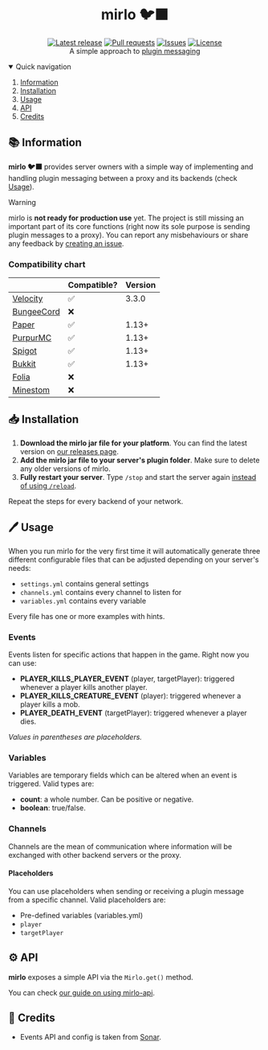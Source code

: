 <div align="center">
  <p>
    <h1>mirlo 🐦‍⬛</h1>
    <a href="https://github.com/myth-MC/mirlo/releases/latest"><img src="https://img.shields.io/github/v/release/myth-MC/mirlo?include_prereleases" alt="Latest release" /></a>
    <a href="https://github.com/myth-MC/mirlo/pulls"><img src="https://img.shields.io/github/issues-pr/myth-MC/mirlo" alt="Pull requests" /></a>
    <a href="https://github.com/myth-MC/mirlo/issues"><img src="https://img.shields.io/github/issues/myth-MC/mirlo" alt="Issues" /></a>
    <a href="https://github.com/myth-MC/mirlo/blob/main/LICENSE"><img src="https://img.shields.io/badge/license-GPL--3.0-blue.svg" alt="License" /></a>
    <br>
    A simple approach to <a href="https://web.archive.org/web/20220711204310/https://dinnerbone.com/blog/2012/01/13/minecraft-plugin-channels-messaging/">plugin messaging</a>
  </p>
</div>

<details open="open">
  <summary>Quick navigation</summary>
  <ol>
    <li>
      <a href="#information">Information</a>
    </li>
    <li>
      <a href="#installation">Installation</a>
    </li>
    <li>
      <a href="#usage">Usage</a>
    </li>
    <li>
      <a href="#api">API</a>
    </li>
    <li>
      <a href="#credits">Credits</a>
    </li>
  </ol>
</details>

<div id="information"></div>

## 📚 Information

**mirlo 🐦‍⬛** provides server owners with a simple way of implementing and handling plugin messaging between a proxy and its backends (check [Usage](#usage)).

>[!WARNING]
> mirlo is **not ready for production use** yet. The project is still missing an important part of its core functions (right now its sole purpose is sending plugin messages to a proxy). You can report any misbehaviours or share any feedback by [creating an issue](https://github.com/myth-MC/mirlo/issues). 

### Compatibility chart

|                                                         | Compatible? | Version |
|---------------------------------------------------------|-------------|---------|
| [Velocity](https://papermc.io/software/velocity)        | ✅          | 3.3.0   |
| [BungeeCord](https://www.spigotmc.org/wiki/bungeecord/) | ❌          |         |
| [Paper](https://papermc.io/)                            | ✅          | 1.13+   |
| [PurpurMC](https://purpurmc.org/)                       | ✅          | 1.13+   |
| [Spigot](https://www.spigotmc.org)                      | ✅          | 1.13+   |
| [Bukkit](https://bukkit.org)                            | ✅          | 1.13+   |
| [Folia](https://papermc.io/software/folia)              | ❌          |         |
| [Minestom](https://minestom.net)                        | ❌          |         |

<div id="installation"></div>

## 📥 Installation

1. **Download the mirlo jar file for your platform**. You can find the latest version on [our releases page](https://github.com/myth-MC/mirlo/releases).
2. **Add the mirlo jar file to your server's plugin folder**. Make sure to delete any older versions of mirlo.
3. **Fully restart your server**. Type `/stop` and start the server again [instead of using `/reload`](https://madelinemiller.dev/blog/problem-with-reload/).

Repeat the steps for every backend of your network.

<div id="usage"></div>

## 🖊️ Usage

When you run mirlo for the very first time it will automatically generate three different configurable files that can be adjusted depending on your server's needs:
* `settings.yml` contains general settings
* `channels.yml` contains every channel to listen for
* `variables.yml` contains every variable

Every file has one or more examples with hints.

### Events

Events listen for specific actions that happen in the game. Right now you can use:
* **PLAYER_KILLS_PLAYER_EVENT** (player, targetPlayer): triggered whenever a player kills another player.
* **PLAYER_KILLS_CREATURE_EVENT** (player): triggered whenever a player kills a mob.
* **PLAYER_DEATH_EVENT** (targetPlayer): triggered whenever a player dies.

_Values in parentheses are placeholders._

### Variables

Variables are temporary fields which can be altered when an event is triggered. Valid types are:
* **count**: a whole number. Can be positive or negative.
* **boolean**: true/false.

### Channels

Channels are the mean of communication where information will be exchanged with other backend servers or the proxy.

#### Placeholders

You can use placeholders when sending or receiving a plugin message from a specific channel. Valid placeholders are:
* Pre-defined variables (variables.yml)
* `player`
* `targetPlayer`

<div id="api"></div>

## ⚙️ API
**mirlo** exposes a simple API via the `Mirlo.get()` method.

You can check [our guide on using mirlo-api](https://github.com/myth-MC/mirlo/blob/0.3.0-dev/api/README.md/).

<div id="credits"></div>

## 📜 Credits
* Events API and config is taken from [Sonar](https://github.com/jonesdevelopment/sonar/tree/main).
